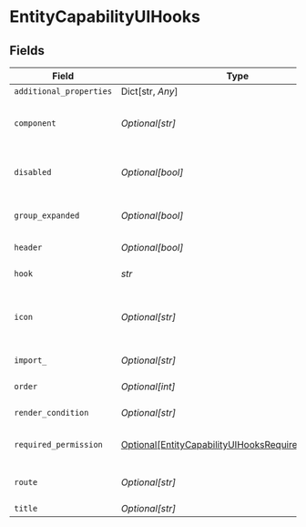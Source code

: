 # EntityCapabilityUIHooks


## Fields

| Field                                                                                                                   | Type                                                                                                                    | Required                                                                                                                | Description                                                                                                             | Example                                                                                                                 |
| ----------------------------------------------------------------------------------------------------------------------- | ----------------------------------------------------------------------------------------------------------------------- | ----------------------------------------------------------------------------------------------------------------------- | ----------------------------------------------------------------------------------------------------------------------- | ----------------------------------------------------------------------------------------------------------------------- |
| `additional_properties`                                                                                                 | Dict[str, *Any*]                                                                                                        | :heavy_minus_sign:                                                                                                      | N/A                                                                                                                     |                                                                                                                         |
| `component`                                                                                                             | *Optional[str]*                                                                                                         | :heavy_minus_sign:                                                                                                      | the component to be dynamically loaded                                                                                  | PricingItems                                                                                                            |
| `disabled`                                                                                                              | *Optional[bool]*                                                                                                        | :heavy_minus_sign:                                                                                                      | Whether capability should be disabled                                                                                   |                                                                                                                         |
| `group_expanded`                                                                                                        | *Optional[bool]*                                                                                                        | :heavy_minus_sign:                                                                                                      | Sets the group expand/collapse default state                                                                            |                                                                                                                         |
| `header`                                                                                                                | *Optional[bool]*                                                                                                        | :heavy_minus_sign:                                                                                                      | Specific to Activity pilot                                                                                              |                                                                                                                         |
| `hook`                                                                                                                  | *str*                                                                                                                   | :heavy_check_mark:                                                                                                      | name of the hook to use                                                                                                 | EntityDetailsV2:Tab                                                                                                     |
| `icon`                                                                                                                  | *Optional[str]*                                                                                                         | :heavy_minus_sign:                                                                                                      | Preview icon name(As in Base elements) for the capability                                                               | email                                                                                                                   |
| `import_`                                                                                                               | *Optional[str]*                                                                                                         | :heavy_minus_sign:                                                                                                      | package to be imported                                                                                                  | @epilot360/notes                                                                                                        |
| `order`                                                                                                                 | *Optional[int]*                                                                                                         | :heavy_minus_sign:                                                                                                      | render order (ascending)                                                                                                | 10                                                                                                                      |
| `render_condition`                                                                                                      | *Optional[str]*                                                                                                         | :heavy_minus_sign:                                                                                                      | N/A                                                                                                                     | _is_composite_price = "false"                                                                                           |
| `required_permission`                                                                                                   | [Optional[EntityCapabilityUIHooksRequiredPermission]](../../models/shared/entitycapabilityuihooksrequiredpermission.md) | :heavy_minus_sign:                                                                                                      | Require a permission to display UI hook                                                                                 |                                                                                                                         |
| `route`                                                                                                                 | *Optional[str]*                                                                                                         | :heavy_minus_sign:                                                                                                      | route for specified capability                                                                                          | notes                                                                                                                   |
| `title`                                                                                                                 | *Optional[str]*                                                                                                         | :heavy_minus_sign:                                                                                                      | N/A                                                                                                                     | Notes                                                                                                                   |